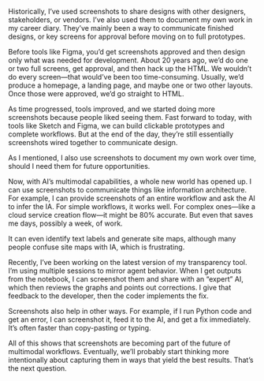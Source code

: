 Historically, I’ve used screenshots to share designs with other designers, stakeholders, or vendors. I’ve also used them to document my own work in my career diary. They’ve mainly been a way to communicate finished designs, or key screens for approval before moving on to full prototypes.

Before tools like Figma, you’d get screenshots approved and then design only what was needed for development. About 20 years ago, we’d do one or two full screens, get approval, and then hack up the HTML. We wouldn’t do every screen—that would’ve been too time-consuming. Usually, we’d produce a homepage, a landing page, and maybe one or two other layouts. Once those were approved, we’d go straight to HTML.

As time progressed, tools improved, and we started doing more screenshots because people liked seeing them. Fast forward to today, with tools like Sketch and Figma, we can build clickable prototypes and complete workflows. But at the end of the day, they’re still essentially screenshots wired together to communicate design.

As I mentioned, I also use screenshots to document my own work over time, should I need them for future opportunities.

Now, with AI’s multimodal capabilities, a whole new world has opened up. I can use screenshots to communicate things like information architecture. For example, I can provide screenshots of an entire workflow and ask the AI to infer the IA. For simple workflows, it works well. For complex ones—like a cloud service creation flow—it might be 80% accurate. But even that saves me days, possibly a week, of work.

It can even identify text labels and generate site maps, although many people confuse site maps with IA, which is frustrating.

Recently, I’ve been working on the latest version of my transparency tool. I’m using multiple sessions to mirror agent behavior. When I get outputs from the notebook, I can screenshot them and share with an “expert” AI, which then reviews the graphs and points out corrections. I give that feedback to the developer, then the coder implements the fix.

Screenshots also help in other ways. For example, if I run Python code and get an error, I can screenshot it, feed it to the AI, and get a fix immediately. It’s often faster than copy-pasting or typing.

All of this shows that screenshots are becoming part of the future of multimodal workflows. Eventually, we’ll probably start thinking more intentionally about capturing them in ways that yield the best results. That’s the next question.
